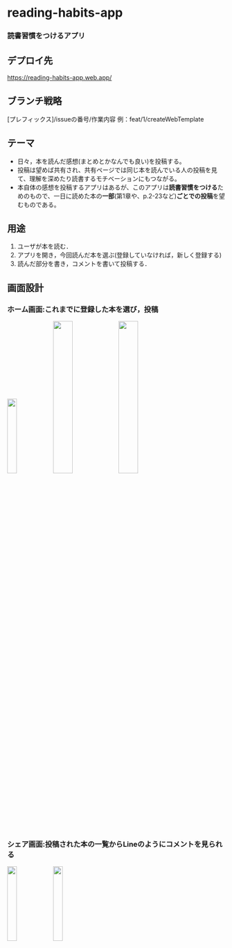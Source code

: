 # reading-habits-app
### 読書習慣をつけるアプリ

## デプロイ先
https://reading-habits-app.web.app/

## ブランチ戦略
[プレフィックス]/issueの番号/作業内容
例：feat/1/createWebTemplate


## テーマ
- 日々，本を読んだ感想(まとめとかなんでも良い)を投稿する。  
- 投稿は望めば共有され、共有ページでは同じ本を読んでいる人の投稿を見て、理解を深めたり読書するモチベーションにもつながる。  
- 本自体の感想を投稿するアプリはあるが、このアプリは**読書習慣をつける**ためのもので、一日に読めた本の**一部**(第1章や、p.2-23など)**ごとでの投稿**を望むものである。

## 用途
1. ユーザが本を読む．
1. アプリを開き，今回読んだ本を選ぶ(登録していなければ，新しく登録する)
1. 読んだ部分を書き，コメントを書いて投稿する．

## 画面設計

### ホーム画面:これまでに登録した本を選び，投稿
<img src="https://user-images.githubusercontent.com/38938327/107852535-96213900-6e54-11eb-8f71-0bd2386ce465.jpg" width=21% /><img src="https://user-images.githubusercontent.com/38938327/107852533-94577580-6e54-11eb-9f19-496886bdefb3.jpg" width=30% /><img src="https://user-images.githubusercontent.com/38938327/107852536-96b9cf80-6e54-11eb-88ca-fcbdcf72559e.jpg" width=30% />
### シェア画面:投稿された本の一覧からLineのようにコメントを見られる
<img src="https://user-images.githubusercontent.com/38938327/107852537-97526600-6e54-11eb-9e53-ba18c4107026.jpg" width=21% /><img src="https://user-images.githubusercontent.com/38938327/107852538-97eafc80-6e54-11eb-9664-a84690876261.jpg" width=21% />
